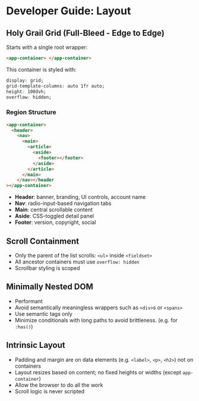 # Developer Guide: Layout

## Holy Grail Grid (Full-Bleed - Edge to Edge)

Starts with a single root wrapper:

```html
<app-container> </app-container>
```

This container is styled with:

```css
display: grid;
grid-template-columns: auto 1fr auto;
height: 100dvh;
overflow: hidden;
```

### Region Structure

```html
<app-container>
  <header>
    <nav>
      <main>
        <article>
          <aside>
            <footer></footer>
          </aside>
        </article>
      </main>
    </nav></header
></app-container>
```

- **Header**: banner, branding, UI controls, account name
- **Nav**: radio-input-based navigation tabs
- **Main**: central scrollable content
- **Aside**: CSS-toggled detail panel
- **Footer**: version, copyright, social

## Scroll Containment

- Only the parent of the list scrolls: `<ul>` inside `<fieldset>`
- All ancestor containers must use `overflow: hidden`
- Scrollbar styling is scoped

## Minimally Nested DOM

- Performant
- Avoid semantically meaningless wrappers such as `<div>`s or `<spans>`
- Use semantic tags only
- Minimize conditionals with long paths to avoid brittleness. (e.g. for
  `:has()`)

## Intrinsic Layout

- Padding and margin are on data elements (e.g. `<label>`, `<p>`, `<h2>`) not on
  containers
- Layout resizes based on content; no fixed heights or widths (except
  `app-container`)
- Allow the browser to do all the work
- Scroll logic is never scripted
